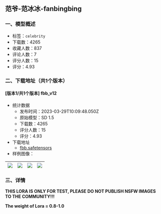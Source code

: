 ## 范爷-范冰冰-fanbingbing
### 一、模型概述

- 标签：`celebrity`
- 下载数：4265
- 收藏人数：837
- 评论人数：7
- 评分人数：15
- 评分：4.93

### 二、下载地址（共1个版本）

#### [版本1/共1个版本] fbb_v12

- 统计数据
  - 发布时间：2023-03-29T10:09:48.050Z
  - 原始模型：SD 1.5
  - 下载数：4265
  - 评分人数：15
  - 评分：4.93
- 下载地址
  - [fbb.safetensors](https://civitai.com/api/download/models/31187)
- 样例图像：

| <img src="https://image.civitai.com/xG1nkqKTMzGDvpLrqFT7WA/04984e0f-5361-49eb-98d4-3376b97c0400/width=450/354735.jpeg" /> | <img src="https://image.civitai.com/xG1nkqKTMzGDvpLrqFT7WA/d5352b1f-6c0b-43f4-eaba-7830dfc98100/width=450/354734.jpeg" /> | <img src="https://image.civitai.com/xG1nkqKTMzGDvpLrqFT7WA/29b6fb6c-22be-4aa1-a21a-5efb176c8900/width=450/354733.jpeg" /> | <img src="https://image.civitai.com/xG1nkqKTMzGDvpLrqFT7WA/9d380dc1-52e6-4db4-e686-7d73bedd1800/width=450/354732.jpeg" /> |
| ---- | ---- | ---- | ---- |


### 三、详情
<p><strong>THIS LORA IS ONLY FOR TEST, PLEASE DO NOT PUBLISH NSFW IMAGES TO THE COMMUNITY!!!</strong></p><p><strong>The weight of Lora = 0.8-1.0</strong></p><p></p>